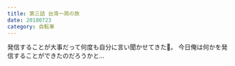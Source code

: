 ```yaml
---
title: 第三話 台湾一周の旅
date: 20180723
category: 自転車
---
```


発信することが大事だって何度も自分に言い聞かせてきた。
今日俺は何かを発信することができたのだろうかと...